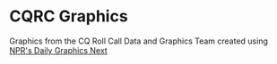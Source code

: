 # CQRC Graphics

Graphics from the CQ Roll Call Data and Graphics Team created using [NPR's Daily Graphics Next](https://github.com/nprapps/dailygraphics-next)